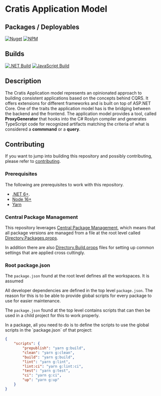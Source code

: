 # Cratis Application Model

## Packages / Deployables

[![Nuget](https://img.shields.io/nuget/v/Cratis.Applications?logo=nuget)](http://nuget.org/packages/cratis.applications)
[![NPM](https://img.shields.io/npm/v/@cratis/applications?label=@cratis/applications&logo=npm)](https://www.npmjs.com/package/@cratis/applications)

## Builds

[![.NET Build](https://github.com/cratis/ApplicationModel/actions/workflows/dotnet-build.yml/badge.svg)](https://github.com/cratis/ApplicationModel/actions/workflows/dotnet-build.yml)
[![JavaScript Build](https://github.com/cratis/ApplicationModel/actions/workflows/javascript-build.yml/badge.svg)](https://github.com/cratis/ApplicationModel/actions/workflows/javascript-build.yml)

## Description

The Cratis Application model represents an opinionated approach to building consistent applications based on the concepts behind CQRS.
It offers extensions for different frameworks and is built on top of ASP.NET Core. One of the traits the application model has is the
bridging between the backend and the frontend. The application model provides a tool, called **ProxyGenerator** that hooks into the
C# Roslyn compiler and generates TypeScript code for recognized artifacts matching the criteria of what is considered a **commmand** or
a **query**.

## Contributing

If you want to jump into building this repository and possibly contributing, please refer to [contributing](./Documentation/contributing/index.md).

### Prerequisites

The following are prerequisites to work with this repository.

* [.NET 6+](https://dotnet.microsoft.com/en-us/).
* [Node 16+](https://nodejs.org/en)
* [Yarn](https://yarnpkg.com)

### Central Package Management

This repository leverages [Central Package Management](https://learn.microsoft.com/en-us/nuget/consume-packages/Central-Package-Management), which
means that all package versions are managed from a file at the root level called [Directory.Packages.props](./Directory.Packages.props).

In addition there are also [Directory.Build.props](https://learn.microsoft.com/en-us/visualstudio/msbuild/customize-by-directory?view=vs-2022#directorybuildprops-and-directorybuildtargets) files for
setting up common settings that are applied cross cuttingly.

### Root package.json

The `package.json` found at the root level defines all the workspaces. It is assumed

All developer dependencies are defined in the top level `package.json`. The reason for this is to be able to provide global scripts
for every package to use for easier maintenance.

The `package.json` found at the top level contains scripts that can then be used in a child project for this to work properly.

In a package, all you need to do is to define the scripts to use the global scripts in the `package.json´ of that project:

```json
{
    "scripts": {
        "prepublish": "yarn g:build",
        "clean": "yarn g:clean",
        "build": "yarn g:build",
        "lint": "yarn g:lint",
        "lint:ci": "yarn g:lint:ci",
        "test": "yarn g:test",
        "ci": "yarn g:ci",
        "up": "yarn g:up"
    }
}
```
